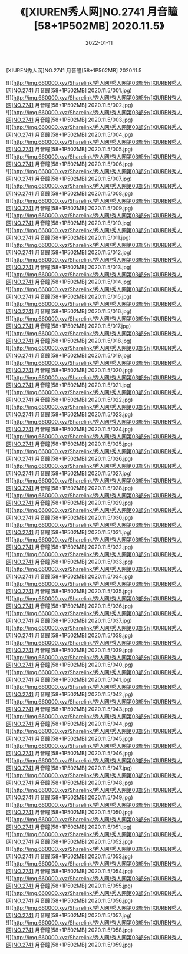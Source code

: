 ﻿---
layout: post
title:  《[XIUREN秀人网]NO.2741 月音瞳[58+1P502MB] 2020.11.5》
date:   2022-01-11
img: http://img.660000.xyz/Sharelink/秀人网/秀人网第03部分/[XIUREN秀人网]NO.2741 月音瞳[58+1P502MB] 2020.11.5/000.jpg
categories: [美女, 清纯, 唯美]
---

[XIUREN秀人网]NO.2741 月音瞳[58+1P502MB] 2020.11.5

 ![](http://img.660000.xyz/Sharelink/秀人网/秀人网第03部分/[XIUREN秀人网]NO.2741 月音瞳[58+1P502MB] 2020.11.5/001.jpg) <br>![](http://img.660000.xyz/Sharelink/秀人网/秀人网第03部分/[XIUREN秀人网]NO.2741 月音瞳[58+1P502MB] 2020.11.5/002.jpg) <br>![](http://img.660000.xyz/Sharelink/秀人网/秀人网第03部分/[XIUREN秀人网]NO.2741 月音瞳[58+1P502MB] 2020.11.5/003.jpg) <br>![](http://img.660000.xyz/Sharelink/秀人网/秀人网第03部分/[XIUREN秀人网]NO.2741 月音瞳[58+1P502MB] 2020.11.5/004.jpg) <br>![](http://img.660000.xyz/Sharelink/秀人网/秀人网第03部分/[XIUREN秀人网]NO.2741 月音瞳[58+1P502MB] 2020.11.5/005.jpg) <br>![](http://img.660000.xyz/Sharelink/秀人网/秀人网第03部分/[XIUREN秀人网]NO.2741 月音瞳[58+1P502MB] 2020.11.5/006.jpg) <br>![](http://img.660000.xyz/Sharelink/秀人网/秀人网第03部分/[XIUREN秀人网]NO.2741 月音瞳[58+1P502MB] 2020.11.5/007.jpg) <br>![](http://img.660000.xyz/Sharelink/秀人网/秀人网第03部分/[XIUREN秀人网]NO.2741 月音瞳[58+1P502MB] 2020.11.5/008.jpg) <br>![](http://img.660000.xyz/Sharelink/秀人网/秀人网第03部分/[XIUREN秀人网]NO.2741 月音瞳[58+1P502MB] 2020.11.5/009.jpg) <br>![](http://img.660000.xyz/Sharelink/秀人网/秀人网第03部分/[XIUREN秀人网]NO.2741 月音瞳[58+1P502MB] 2020.11.5/010.jpg) <br>![](http://img.660000.xyz/Sharelink/秀人网/秀人网第03部分/[XIUREN秀人网]NO.2741 月音瞳[58+1P502MB] 2020.11.5/011.jpg) <br>![](http://img.660000.xyz/Sharelink/秀人网/秀人网第03部分/[XIUREN秀人网]NO.2741 月音瞳[58+1P502MB] 2020.11.5/012.jpg) <br>![](http://img.660000.xyz/Sharelink/秀人网/秀人网第03部分/[XIUREN秀人网]NO.2741 月音瞳[58+1P502MB] 2020.11.5/013.jpg) <br>![](http://img.660000.xyz/Sharelink/秀人网/秀人网第03部分/[XIUREN秀人网]NO.2741 月音瞳[58+1P502MB] 2020.11.5/014.jpg) <br>![](http://img.660000.xyz/Sharelink/秀人网/秀人网第03部分/[XIUREN秀人网]NO.2741 月音瞳[58+1P502MB] 2020.11.5/015.jpg) <br>![](http://img.660000.xyz/Sharelink/秀人网/秀人网第03部分/[XIUREN秀人网]NO.2741 月音瞳[58+1P502MB] 2020.11.5/016.jpg) <br>![](http://img.660000.xyz/Sharelink/秀人网/秀人网第03部分/[XIUREN秀人网]NO.2741 月音瞳[58+1P502MB] 2020.11.5/017.jpg) <br>![](http://img.660000.xyz/Sharelink/秀人网/秀人网第03部分/[XIUREN秀人网]NO.2741 月音瞳[58+1P502MB] 2020.11.5/018.jpg) <br>![](http://img.660000.xyz/Sharelink/秀人网/秀人网第03部分/[XIUREN秀人网]NO.2741 月音瞳[58+1P502MB] 2020.11.5/019.jpg) <br>![](http://img.660000.xyz/Sharelink/秀人网/秀人网第03部分/[XIUREN秀人网]NO.2741 月音瞳[58+1P502MB] 2020.11.5/020.jpg) <br>![](http://img.660000.xyz/Sharelink/秀人网/秀人网第03部分/[XIUREN秀人网]NO.2741 月音瞳[58+1P502MB] 2020.11.5/021.jpg) <br>![](http://img.660000.xyz/Sharelink/秀人网/秀人网第03部分/[XIUREN秀人网]NO.2741 月音瞳[58+1P502MB] 2020.11.5/022.jpg) <br>![](http://img.660000.xyz/Sharelink/秀人网/秀人网第03部分/[XIUREN秀人网]NO.2741 月音瞳[58+1P502MB] 2020.11.5/023.jpg) <br>![](http://img.660000.xyz/Sharelink/秀人网/秀人网第03部分/[XIUREN秀人网]NO.2741 月音瞳[58+1P502MB] 2020.11.5/024.jpg) <br>![](http://img.660000.xyz/Sharelink/秀人网/秀人网第03部分/[XIUREN秀人网]NO.2741 月音瞳[58+1P502MB] 2020.11.5/025.jpg) <br>![](http://img.660000.xyz/Sharelink/秀人网/秀人网第03部分/[XIUREN秀人网]NO.2741 月音瞳[58+1P502MB] 2020.11.5/026.jpg) <br>![](http://img.660000.xyz/Sharelink/秀人网/秀人网第03部分/[XIUREN秀人网]NO.2741 月音瞳[58+1P502MB] 2020.11.5/027.jpg) <br>![](http://img.660000.xyz/Sharelink/秀人网/秀人网第03部分/[XIUREN秀人网]NO.2741 月音瞳[58+1P502MB] 2020.11.5/028.jpg) <br>![](http://img.660000.xyz/Sharelink/秀人网/秀人网第03部分/[XIUREN秀人网]NO.2741 月音瞳[58+1P502MB] 2020.11.5/029.jpg) <br>![](http://img.660000.xyz/Sharelink/秀人网/秀人网第03部分/[XIUREN秀人网]NO.2741 月音瞳[58+1P502MB] 2020.11.5/030.jpg) <br>![](http://img.660000.xyz/Sharelink/秀人网/秀人网第03部分/[XIUREN秀人网]NO.2741 月音瞳[58+1P502MB] 2020.11.5/031.jpg) <br>![](http://img.660000.xyz/Sharelink/秀人网/秀人网第03部分/[XIUREN秀人网]NO.2741 月音瞳[58+1P502MB] 2020.11.5/032.jpg) <br>![](http://img.660000.xyz/Sharelink/秀人网/秀人网第03部分/[XIUREN秀人网]NO.2741 月音瞳[58+1P502MB] 2020.11.5/033.jpg) <br>![](http://img.660000.xyz/Sharelink/秀人网/秀人网第03部分/[XIUREN秀人网]NO.2741 月音瞳[58+1P502MB] 2020.11.5/034.jpg) <br>![](http://img.660000.xyz/Sharelink/秀人网/秀人网第03部分/[XIUREN秀人网]NO.2741 月音瞳[58+1P502MB] 2020.11.5/035.jpg) <br>![](http://img.660000.xyz/Sharelink/秀人网/秀人网第03部分/[XIUREN秀人网]NO.2741 月音瞳[58+1P502MB] 2020.11.5/036.jpg) <br>![](http://img.660000.xyz/Sharelink/秀人网/秀人网第03部分/[XIUREN秀人网]NO.2741 月音瞳[58+1P502MB] 2020.11.5/037.jpg) <br>![](http://img.660000.xyz/Sharelink/秀人网/秀人网第03部分/[XIUREN秀人网]NO.2741 月音瞳[58+1P502MB] 2020.11.5/038.jpg) <br>![](http://img.660000.xyz/Sharelink/秀人网/秀人网第03部分/[XIUREN秀人网]NO.2741 月音瞳[58+1P502MB] 2020.11.5/039.jpg) <br>![](http://img.660000.xyz/Sharelink/秀人网/秀人网第03部分/[XIUREN秀人网]NO.2741 月音瞳[58+1P502MB] 2020.11.5/040.jpg) <br>![](http://img.660000.xyz/Sharelink/秀人网/秀人网第03部分/[XIUREN秀人网]NO.2741 月音瞳[58+1P502MB] 2020.11.5/041.jpg) <br>![](http://img.660000.xyz/Sharelink/秀人网/秀人网第03部分/[XIUREN秀人网]NO.2741 月音瞳[58+1P502MB] 2020.11.5/042.jpg) <br>![](http://img.660000.xyz/Sharelink/秀人网/秀人网第03部分/[XIUREN秀人网]NO.2741 月音瞳[58+1P502MB] 2020.11.5/043.jpg) <br>![](http://img.660000.xyz/Sharelink/秀人网/秀人网第03部分/[XIUREN秀人网]NO.2741 月音瞳[58+1P502MB] 2020.11.5/044.jpg) <br>![](http://img.660000.xyz/Sharelink/秀人网/秀人网第03部分/[XIUREN秀人网]NO.2741 月音瞳[58+1P502MB] 2020.11.5/045.jpg) <br>![](http://img.660000.xyz/Sharelink/秀人网/秀人网第03部分/[XIUREN秀人网]NO.2741 月音瞳[58+1P502MB] 2020.11.5/046.jpg) <br>![](http://img.660000.xyz/Sharelink/秀人网/秀人网第03部分/[XIUREN秀人网]NO.2741 月音瞳[58+1P502MB] 2020.11.5/047.jpg) <br>![](http://img.660000.xyz/Sharelink/秀人网/秀人网第03部分/[XIUREN秀人网]NO.2741 月音瞳[58+1P502MB] 2020.11.5/048.jpg) <br>![](http://img.660000.xyz/Sharelink/秀人网/秀人网第03部分/[XIUREN秀人网]NO.2741 月音瞳[58+1P502MB] 2020.11.5/049.jpg) <br>![](http://img.660000.xyz/Sharelink/秀人网/秀人网第03部分/[XIUREN秀人网]NO.2741 月音瞳[58+1P502MB] 2020.11.5/050.jpg) <br>![](http://img.660000.xyz/Sharelink/秀人网/秀人网第03部分/[XIUREN秀人网]NO.2741 月音瞳[58+1P502MB] 2020.11.5/051.jpg) <br>![](http://img.660000.xyz/Sharelink/秀人网/秀人网第03部分/[XIUREN秀人网]NO.2741 月音瞳[58+1P502MB] 2020.11.5/052.jpg) <br>![](http://img.660000.xyz/Sharelink/秀人网/秀人网第03部分/[XIUREN秀人网]NO.2741 月音瞳[58+1P502MB] 2020.11.5/053.jpg) <br>![](http://img.660000.xyz/Sharelink/秀人网/秀人网第03部分/[XIUREN秀人网]NO.2741 月音瞳[58+1P502MB] 2020.11.5/054.jpg) <br>![](http://img.660000.xyz/Sharelink/秀人网/秀人网第03部分/[XIUREN秀人网]NO.2741 月音瞳[58+1P502MB] 2020.11.5/055.jpg) <br>![](http://img.660000.xyz/Sharelink/秀人网/秀人网第03部分/[XIUREN秀人网]NO.2741 月音瞳[58+1P502MB] 2020.11.5/056.jpg) <br>![](http://img.660000.xyz/Sharelink/秀人网/秀人网第03部分/[XIUREN秀人网]NO.2741 月音瞳[58+1P502MB] 2020.11.5/057.jpg) <br>![](http://img.660000.xyz/Sharelink/秀人网/秀人网第03部分/[XIUREN秀人网]NO.2741 月音瞳[58+1P502MB] 2020.11.5/058.jpg) <br>![](http://img.660000.xyz/Sharelink/秀人网/秀人网第03部分/[XIUREN秀人网]NO.2741 月音瞳[58+1P502MB] 2020.11.5/059.jpg) <br>